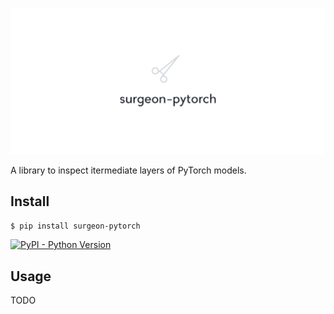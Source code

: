 <img src="./LOGO.png"></img>

A library to inspect itermediate layers of PyTorch models.

## Install

```bash
$ pip install surgeon-pytorch
```

[![PyPI - Python Version](https://img.shields.io/pypi/v/surgeon-pytorch?style=flat&colorA=0f0f0f&colorB=0f0f0f)](https://pypi.org/project/surgeon-pytorch/)

## Usage

TODO
